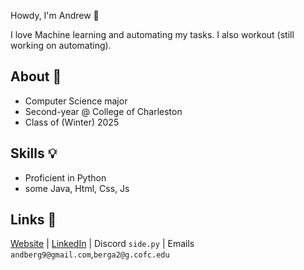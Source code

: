 Howdy, I'm Andrew 👋

I love Machine learning and automating my tasks. I also workout (still working on automating).

## About 🩻
* Computer Science major
* Second-year @ College of Charleston
* Class of (Winter) 2025

## Skills 💡
* Proficient in Python
* some Java, Html, Css, Js

## Links 🌴 
[Website](https://andrewpberg.github.io/) | [LinkedIn](https://www.linkedin.com/in/andrew-berg-0822132b2/) | Discord `side.py` | Emails `andberg9@gmail.com`,`berga2@g.cofc.edu`
